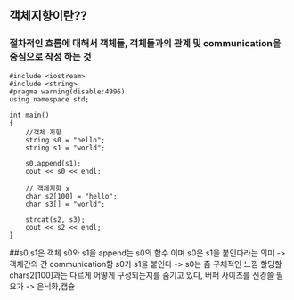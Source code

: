 ##  객체지향이란??
### 절차적인 흐름에 대해서 객체들, 객체들과의 관계 및 communication을 중심으로 작성 하는 것
```
#include <iostream>
#include <string>
#pragma warning(disable:4996)
using namespace std;

int main()
{
	//객체 지향
	string s0 = "hello";
	string s1 = "world";

	s0.append(s1);
	cout << s0 << endl;

	// 객체지향 x
	char s2[100] = "hello";
	char s3[] = "world";

	strcat(s2, s3);
	cout << s2 << endl;
}

```
##s0,s1은 객체 s0와 s1을 append는 s0의 함수 이며 s0은 s1을 붙인다라는 의미 -> 객체간의 간 communication함
s0가 s1을 붙인다 -> s0는 좀 구체적인 느낌 
할당할 chars2[100]과는 다르게 어떻게 구성되는지를 숨기고 있다, 버퍼 사이즈를 신경쓸 필요가  -> 은닉화,캡슐

